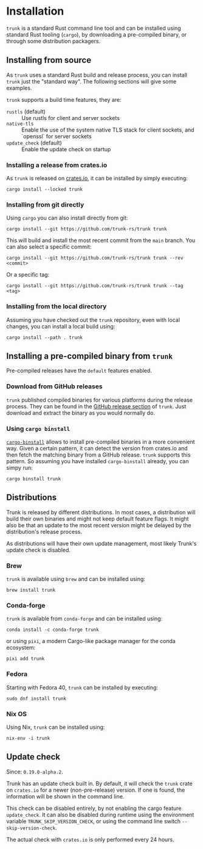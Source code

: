 # Installation

`trunk` is a standard Rust command line tool and can be installed using standard Rust tooling (`cargo`), by downloading
a pre-compiled binary, or through some distribution packagers.

## Installing from source

As `trunk` uses a standard Rust build and release process, you can install `trunk` just the "standard way". The
following sections will give some examples.

`trunk` supports a build time features, they are:

<dl>
<dt><code>rustls</code> (default)</dt><dd>Use rustls for client and server sockets</dd>
<dt><code>native-tls</code></dt><dd>Enable the use of the system native TLS stack for client sockets, and `openssl` for server sockets</dd>
<dt><code>update_check</code> (default)</dt><dd>Enable the update check on startup</dd>
</dl>

### Installing a release from crates.io

As `trunk` is released on [crates.io](https://crates.io/crates/trunk), it can be installed by simply executing:

```shell
cargo install --locked trunk
```

### Installing from git directly

Using `cargo` you can also install directly from git:

```shell
cargo install --git https://github.com/trunk-rs/trunk trunk
```

This will build and install the most recent commit from the `main` branch. You can also select a specific commit:

```shell
cargo install --git https://github.com/trunk-rs/trunk trunk --rev <commit>
```

Or a specific tag:

```shell
cargo install --git https://github.com/trunk-rs/trunk trunk --tag <tag>
```

### Installing from the local directory

Assuming you have checked out the `trunk` repository, even with local changes, you can install a local build using: 

```shell
cargo install --path . trunk
```

## Installing a pre-compiled binary from `trunk`

Pre-compiled releases have the `default` features enabled.

### Download from GitHub releases

`trunk` published compiled binaries for various platforms during the release process. They can be found in the
[GitHub release section](https://github.com/trunk-rs/trunk/releases) of `trunk`. Just download and extract the binary
as you would normally do.

### Using `cargo binstall`

[`cargo-binstall`](https://github.com/cargo-bins/cargo-binstall) allows to install pre-compiled binaries in a
more convenient way. Given a certain pattern, it can detect the version from crates.io and then fetch the matching
binary from a GitHub release. `trunk` supports this pattern. So assuming you have installed `cargo-binstall` already,
you can simpy run:

```shell
cargo binstall trunk
```

## Distributions

Trunk is released by different distributions. In most cases, a distribution will build their own binaries and might
not keep default feature flags. It might also be that an update to the most recent version might be delayed by the
distribution's release process.

As distributions will have their own update management, most likely Trunk's update check is disabled.

### Brew

`trunk` is available using `brew` and can be installed using:

```shell
brew install trunk
```

### Conda-forge

`trunk` is available from `conda-forge` and can be installed using:

```shell
conda install -c conda-forge trunk
```

or using `pixi`,
a modern Cargo-like package manager for the conda ecosystem:

```shell
pixi add trunk
```

### Fedora

Starting with Fedora 40, `trunk` can be installed by executing:

```shell
sudo dnf install trunk
```

### Nix OS

Using Nix, `trunk` can be installed using:

```shell
nix-env -i trunk
```

## Update check

Since: `0.19.0-alpha.2`.

Trunk has an update check built in. By default, it will check the `trunk` crate on `crates.io` for a newer
(non-pre-release) version. If one is found, the information will be shown in the command line.

This check can be disabled entirely, by not enabling the cargo feature `update_check`. It can also be disabled during
runtime using the environment variable `TRUNK_SKIP_VERSION_CHECK`, or using the command line switch
`--skip-version-check`.

The actual check with `crates.io` is only performed every 24 hours.
